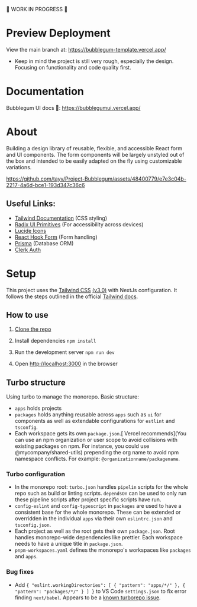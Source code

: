 🚧 WORK IN PROGRESS 🚧

# Preview Deployment

View the main branch at: https://bubblegum-template.vercel.app/

- Keep in mind the project is still very rough, especially the design. Focusing on functionality and code quality first.

# Documentation

Bubblegum UI docs 🚧: https://bubblegumui.vercel.app/

# About

Building a design library of reusable, flexible, and accessible React form and UI components. The form components will be largely unstyled out of the box and intended to be easily adapted on the fly using customizable variations.

https://github.com/tayv/Project-Bubblegum/assets/48400779/e7e3c04b-2217-4a6d-bce1-193d347c36c6

## Useful Links:

- [Tailwind Documentation](https://tailwindcss.com/docs/) (CSS styling)
- [Radix UI Primitives](https://www.radix-ui.com/docs/primitives/) (For accessibility across devices)
- [Lucide Icons](https://lucide.dev/)
- [React Hook Form](https://react-hook-form.com/) (Form handling)
- [Prisma](https://www.prisma.io/docs) (Database ORM)
- [Clerk Auth](https://clerk.com/docs/nextjs/overview)

# Setup

This project uses the [Tailwind CSS](https://tailwindcss.com/) [(v3.0)](https://tailwindcss.com/blog/tailwindcss-v3) with NextJs configuration. It follows the steps outlined in the official [Tailwind docs](https://tailwindcss.com/docs/guides/nextjs).

## How to use

1. [Clone the repo](https://docs.github.com/en/repositories/creating-and-managing-repositories/cloning-a-repository)

2. Install dependencies `npm install`

3. Run the development server `npm run dev`

4. Open [http://localhost:3000](http://localhost:3000) in the browser

## Turbo structure

Using turbo to manage the monorepo. Basic structure:

- `apps` holds projects
- `packages` holds anything reusable across `apps` such as `ui` for components as well as extendable configurations for `estlint` and `tsconfig`.
- Each workspace gets its own `package.json`.[ Vercel recommends](You can use an npm organization or user scope to avoid collisions with existing packages on npm. For instance, you could use @mycompany/shared-utils) prepending the org name to avoid npm namespace conflicts. For example: `@organizationname/packagename`.

### Turbo configuration

- In the monorepo root: `turbo.json` handles `pipelin` scripts for the whole repo such as build or linting scripts. `dependsOn` can be used to only run these pipeline scripts after project specific scripts have run.
- `config-eslint` and `config-typescript` in `packages` are used to have a consistent base for the whole monorepo. These can be extended or overridden in the individual `apps` via their own `eslintrc.json` and `tsconfig.json`.
- Each project as well as the root gets their own `package.json`. Root handles monorepo-wide dependencies like prettier. Each workspace needs to have a unique title in `package.json`.
- `pnpm-workspaces.yaml` defines the monorepo's workspaces like `packages` and `apps`.

### Bug fixes

- Add `{
  "eslint.workingDirectories": [
    { "pattern": "apps/*/" },
    { "pattern": "packages/*/" }
  ]
}` to VS Code `settings.json` to fix error finding `next/babel`. Appears to be a [known turborepo issue](https://stackoverflow.com/questions/71662525/failed-to-load-config-next-babel-to-extend-from-eslintrc-json).
